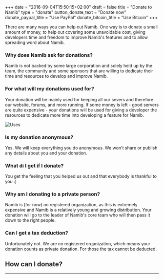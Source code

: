+++
date = "2016-09-04T15:50:15+02:00"
draft = false
title = "Donate to Namib"
type = "donate"
button_donate_text = "Donate now"
donate_paypal_title = "Use PayPal"
donate_bitcoin_title = "Use Bitcoin"
+++

There are many ways you can help out Namib. One way is to donate a small amount of money, to help out covering some unavoidable cost, giving developers time and freedom to improve Namib's features and to allow spreading word about Namib.

### Why does Namib ask for donations?

Namib is not backed by some large corporation and solely held up by the team, the community and some sponsors that are willing to dedicate their time and resources to develop and improve Namib.

### For what will my donations used for?

Your donation will be mainly used for keeping all our severs and therefore our website, forums, and more running. If some money is left - good servers are quite expensive - your donations will be used for giving a developer the resources to dedicate more time into developing a feature for Namib.

![Uses](;baseurl;/img/donation/uses.svg.png)

### Is my donation anonymous?

Yes. We will keep everything you do anonymous. We won't share or publish any details about you and your donation.

### What di I get if I donate?

You get the feeling that you helped us out and that everybody is thankful to you :)

### Why am I donating to a private person?

Namib is (for now) no registered organization, as this is extremely expensive and Namib is a relatively young and growing distribution. Your donation will go to the leader of Namib's core team who will then pass it down to the right people.

### Can I get a tax deduction?

Unfortunately not. We are no registered organization, which means your donation counts as private donation. For those the tax cannot be deducted.

## How can I donate?
---
